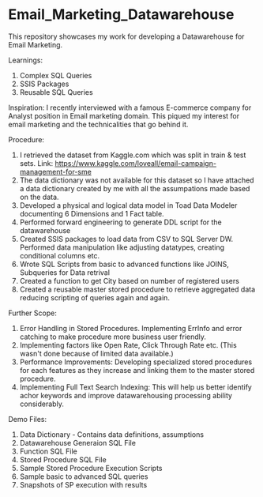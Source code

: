# Email_Marketing_Datawarehouse
This repository showcases my work for developing a Datawarehouse for Email Marketing.

Learnings:
1. Complex SQL Queries
2. SSIS Packages
3. Reusable SQL Queries

Inspiration:
I recently interviewed with a famous E-commerce company for Analyst position in Email marketing domain. This piqued my interest for email marketing and the technicalities that go behind it.

Procedure:
1. I retrieved the dataset from Kaggle.com which was split in train & test sets. Link: https://www.kaggle.com/loveall/email-campaign-management-for-sme
2. The data dictionary was not available for this dataset so I have attached a data dictionary created by me with all the assumpations made based on the data.
3. Developed a physical and logical data model in Toad Data Modeler documenting 6 Dimensions and 1 Fact table.
4. Performed forward engineering to generate DDL script for the datawarehouse
5. Created SSIS packages to load data from CSV to SQL Server DW. Performed data manipulation like adjusting datatypes, creating conditional columns etc.
6. Wrote SQL Scripts from basic to advanced functions like JOINS, Subqueries for Data retrival
7. Created a function to get City based on number of registered users
8. Created a reusable master stored procedure to retrieve aggregated data reducing scripting of queries again and again.

Further Scope:
1. Error Handling in Stored Procedures. Implementing ErrInfo and error catching to make procedure more business user friendly.
2. Implementing factors like Open Rate, Click Through Rate etc. (This wasn't done because of limited data available.)
3. Performance Improvements: Developing specialized stored procedures for each features as they increase and linking them to the master stored procedure.
4. Implementing Full Text Search Indexing: This will help us better identify achor keywords and improve datawarehousing processing ability considerably.

Demo Files:
1. Data Dictionary - Contains data definitions, assumptions
2. Datawarehouse Generaion SQL File
3. Function SQL File
4. Stored Procedure SQL File
5. Sample Stored Procedure Execution Scripts
6. Sample basic to advanced SQL queries
7. Snapshots of SP execution with results
